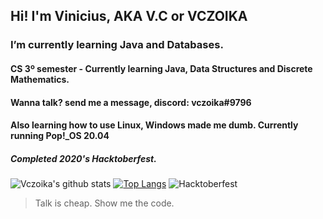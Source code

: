 ## Hi! I'm Vinicius, AKA V.C or VCZOIKA


### I’m currently learning Java and Databases. 
#### CS 3º semester - Currently learning Java, Data Structures and Discrete Mathematics. 
#### Wanna talk? send me a message, discord: vczoika#9796 
#### Also learning how to use Linux, Windows made me dumb. Currently running Pop!_OS 20.04


##### Completed 2020's Hacktoberfest.  
  
  
![Vczoika's github stats](https://github-readme-stats.vercel.app/api?username=vczoika&show_icons=false)
[![Top Langs](https://github-readme-stats.vercel.app/api/top-langs/?username=vczoika&layout=compact)](https://github.com/vczoika/github-readme-stats)
![Hacktoberfest](https://cdn.discordapp.com/attachments/594033079123705866/767579090055462922/unknown.png)


> Talk is cheap. Show me the code.
